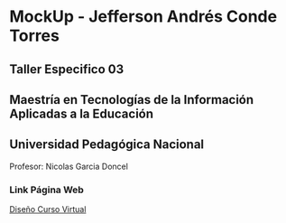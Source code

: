 <h1>MockUp - Jefferson Andrés Conde Torres</h1>

<h2>Taller Especifico 03</h2>
<h2>Maestría en Tecnologías de la Información Aplicadas a la Educación</h2>
<h2>Universidad Pedagógica Nacional</h2>

<p>Profesor: Nicolas Garcia Doncel </p>

<h3>Link Página Web</h3>

<a href="https://jcondet.github.io/MockUp_Taller03" target="_blank">Diseño Curso Virtual</a>
